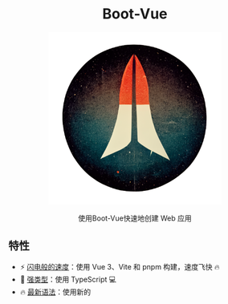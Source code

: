 <div align='center'>
<h1>Boot-Vue </h1>
<img src='README.assets/logo.png' alt='Boot-Vue - Opinionated Vite Starter Template' width='344'/>
</div>

<p align='center'>
使用Boot-Vue快速地创建 Web 应用
</p>

## 特性

- ⚡ [闪电般的速度](https://github.com/kirklin/boot-vue#readme)：使用 Vue 3、Vite 和 pnpm 构建，速度飞快 🔥
- 💪 [强类型](https://www.typescriptlang.org/)：使用 TypeScript 💻
- 🔥 [最新语法](https://github.com/vuejs/rfcs/pull/227)：使用新的 <script setup> 语法 🆕
- 📦 [自动导入组件](https://chat.openai.com/chat/src/components)：自动导入组件 🚚
- 📥 [自动导入 API](https://github.com/antfu/unplugin-auto-import)：使用 unplugin-auto-import 直接导入 Composition API 和其他 API 📨
- 🎨 [UnoCSS](https://unocss.dev/) - 瞬间响应式 CSS 引擎，提供轻量级和快速的样式应用方式。
- 🌼 [Daisy](https://daisyui.com/) - 免费开源的 Tailwind CSS 组件库
- 💡 [官方路由器](https://router.vuejs.org/)：使用 Vue Router v4 🛣️
- 🎉 [加载反馈](https://github.com/rstacruz/nprogress)：使用 NProgress 提供页面加载进度反馈 🔄
- 🍍 [状态管理](https://pinia.esm.dev/)：使用 Pinia 进行状态管理 🗃️
- 📜 [中文字体预设](https://github.com/kirklin/unocss-preset-chinese)：包含中文字体预设 🇨🇳
- 🌍 [国际化就绪](https://chat.openai.com/chat/src/locales)：使用本地化准备好国际化 🌎
- ☁️ [Netlify 就绪](https://www.netlify.com/)：可在 Netlify 上零配置部署 ☁️

### 编码风格

- [@kirklin/eslint-config](https://github.com/kirklin/eslint-config)

### 推荐的 IDE 设置

- 🌪️ [WebStorm](https://www.jetbrains.com/webstorm/)
- 💻 [VSCode](https://code.visualstudio.com/)
- 💡 [Volar](https://marketplace.visualstudio.com/items?itemName=johnsoncodehk.volar)

### 性能

<img src='README.assets/BootVue-Lighthouse.png' alt='Boot-Vue Outstanding performance' width='1851'/>

## 项目结构

```
# boot-vue
├─.github                                # 存储 GitHub 相关配置文件。
│  ├─ISSUE_TEMPLATE                       # GitHub Issue 模板
│  └─workflows                            # GitHub Actions 相关配置文件
├─.husky                                  # 存储 Git Hooks 相关配置文件
│  └─_                                    # 存储 Git Hooks 执行脚本
├─.idea                                   # 存储 IntelliJ IDEA 相关配置文件
│  ├─codeStyles                           # 存储代码格式化规则
│  └─inspectionProfiles                  # 存储代码检测规则
├─.vscode                                 # 存储 VS Code 相关配置文件
├─public                                  # 存储 Web 应用所需的静态资源
├─README.assets                           # 存储 README.md 使用的图片等资源
├─src                                     # 存储 Web 应用源代码
│  ├─assets                               # 存储 Web 应用所需的静态资源
│  ├─components                           # 存储 Web 应用的组件
│  │  └─Icon                              # 存储表示图标的组件
│  ├─config                               # 存储 Web 应用的配置文件
│  │  ├─nprogress                         # 存储进度条库 NProgress 的配置文件
│  │  └─unocss                            # 存储 UnoCSS 的配置文件
│  ├─constant                             # 存储 Web 应用中使用到的常量值
│  ├─layouts                              # 存储 Web 应用的布局组件
│  │  ├─Footer                            # 存储表示页面底部的布局组件
│  │  └─Navbar                            # 存储表示页面导航栏的布局组件
│  │      └─components                    # 存储 Navbar 布局组件的子组件
│  │          ├─LocalesChange             # 存储表示语言切换的子组件
│  │          └─ThemeChange               # 存储表示主题切换的子组件
│  ├─locales                              # 存储 Web 应用的多语言内容文件
│  ├─router                               # 存储 Web 应用的路由配置文件
│  │  └─routes                            # 存储 Web 应用路由的模块
│  │      └─modules                       # 存储 Web 应用路由模块的子模块
│  ├─store                                # 存储 Web 应用的状态管理文件
│  ├─styles                               # 存储 Web 应用的样式文件
│  └─views                                # 存储 Web 应用的页面组件
│      ├─errorPages                       # 存储表示错误页面的组件
│      └─home                             # 存储表示主页的组件
│          └─components                   # 存储主页组件的子组件
├─test                                    # 存储测试代码
│  └─__snapshots__                        # 存储 Jest 快照测试的结果
└─types                                   # 存储 TypeScript 类型声明文件

```

## 快来试试吧！！

### GitHub 模板

[使用这个模板创建仓库](https://github.com/kirklin/boot-vue/generate).

### 克隆到本地

```bash
npx degit kirklin/boot-vue my-app
cd my-app
pnpm i
```

## 使用

### 开发

只需要执行以下命令就可以在 http://localhost:8888 中看到

```bash
pnpm run dev
```

### 构建

构建该应用只需要执行以下命令

```bash
pnpm run build
```

然后你会看到用于发布的 `dist` 文件夹被生成。

### 部署到 Netlify

前往 [Netlify](https://app.netlify.com/start) 并选择你的仓库, 一路 `OK` 下去，稍等一下后，你的应用将被创建.

### Docker Production Build

首先，在项目的根目录下打开终端，构建vite-boot镜像。

```bash
docker buildx build . -t viteboot:latest
```

运行镜像，用 "-p" 指定端口映射。

```bash
docker run --rm -it -p 8080:80 viteboot:latest
```
